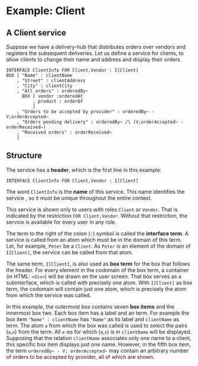 # Example: Client

## A Client service

Suppose we have a delivery-hub that distributes orders over vendors and registers the subsequent deliveries. Let us define a service for clients, to allow clients to change their name and address and display their orders.

```text
INTERFACE ClientInfo FOR Client,Vendor : I[Client]
BOX [ "Name" : clientName
    , "Street" : clientAddress
    , "City" : clientCity
    , "All orders" : orderedBy~
      BOX [ vendor :orderedAt
          , product : orderOf
          ]
    , "Orders to be accepted by provider" : orderedBy~ - V;orderAccepted~
    , "Orders pending delivery" : orderedBy~ /\ (V;orderAccepted~ - orderReceived~)
    , "Received orders" : orderReceived~
    ]
```

## Structure

The service has a **header**, which is the first line in this example:

```text
INTERFACE ClientInfo FOR Client,Vendor : I[Client]
```

The word `ClientInfo` is the **name** of this service. This name identifies the service , so it must be unique throughout the entire context.

This service is shown only to users with roles `Client` or `Vendor`. That is indicated by the restriction `FOR Client,Vendor`. Without that restriction, the service is available for every user in any role.

The term to the right of the colon \(`:`\) symbol is called the **interface term**. A service is called from an atom which must be in the domain of this term. Let, for example, `Peter` be a `Client`. As `Peter` is an element of the domain of `I[Client]`, the service can be called from that atom.

The same term, `I[Client]`, is also used as **box term** for the box that follows the header. For every element in the codomain of the box term, a container \(in HTML: `<div>`\) will be drawn on the user screen. That box serves as a subinterface, which is called with precisely one atom. With `I[Client]` as box term, the codomain will contain just one atom, which is precisely the atom from which the service was called.

In this example, the outermost box contains seven **box items** and the innermost box two. Each box item has a label and an term. For example the box item `"Name" : clientName` has `"Name"` as its label and `clientName` as term. The atom `a` from which the box was called is used to select the pairs \(`a`,`x`\) from the term. All `x`-es for which \(`a`,`x`\) is in `clientName` will be displayed. Supposing that the relation `clientName` associates only one name to a client, this specific box item displays just one name. However, in the fifth box item, the term `orderedBy~ - V; orderAccepted~` may contain an arbitrary number of orders to be accepted by provider, all of which are shown.

